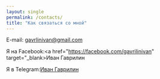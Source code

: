 ```yaml
---
layout: single
permalink: /contacts/
title: "Как связаться со мной"
---
```

E-mail: gavrlinivan@gmail.com

Я на Facebook:<a href="https://facebook.com/gavrilinivan" target="_blank>Иван Гаврилин</a>
  
Я в Telegram:<a href="https://t.me/IvanGavrilin" target="_blank">Иван Гаврилин</a>
